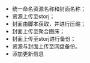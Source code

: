 - 统一命名资源名称和封面名称；
- 资源上传至storj；
- 封面由脚本获取，并进行压缩；
- 封面上传至聚合图床；
- 封面上传至storj进行备份；
- 资源与封面上传至网盘备份。
- 添加更新信息

